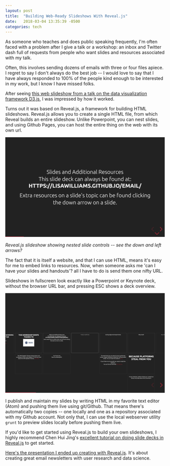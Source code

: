 ```yaml
---
layout: post
title:  "Building Web-Ready Slideshows With Reveal.js"
date:   2018-03-04 13:35:39 -0500
categories: tech
---
```


As someone who teaches and does public speaking frequently, I'm often faced
with a problem after I give a talk or a workshop: an inbox and Twitter dash
full of requests from people who want slides and resources associated with my talk.

Often, this involves sending dozens of emails with three or four files apiece.
I regret to say I don't always do the best job -- I would love to say that I
have always responded to 100% of the people kind enough to be interested in my work,
but I know I have missed folks.

After seeing <a href ="http://maptimeboston.github.io/d3-maptime/#/">this web slideshow from a talk on the data visualization framework D3.js</a>, I was impressed by how it worked.

Turns out it was based on Reveal.js, a framework for building HTML slideshows.
Reveal.js allows you to create a single HTML file, from which Reveal builds
an entire slideshow. Unlike Powerpoint, you can nest slides, and using Github Pages,
you can host the entire thing on the web with its own url.

![Reveal.js slideshow showing nested slide controls](https://raw.githubusercontent.com/lisawilliams/email/gh-pages/Reveal-JS-Screenshot-Slide.png)

*Reveal.js slideshow showing nested slide controls -- see the down and left arrows?*

The fact that it is itself a website, and that I can use HTML, means it's easy for me to embed links to resources. Now, when someone asks me 'can I have your slides and handouts'? all I have to do is send them one nifty URL.

Slideshows in fullscreen look exactly like a Powerpoint or Keynote deck, without the browser URL bar, and pressing ESC shows a deck overview.

![Reveal.js slide deck overview](https://raw.githubusercontent.com/lisawilliams/email/gh-pages/Reveal-JS-Screenshot-Overview.png)

I publish and maintain my slides by writing HTML in my favorite text editor (Atom) and pushing them live using git/Github.  That means there's automatically two copies -- one locally and one as a repository associated with my Github account. Not only that, I can use the local webserver utility `grunt` to preview slides locally before pushing them live.

If you'd like to get started using Reveal.js to build your own slideshows, I highly recommend Chen Hui Jing's [excellent tutorial on doing slide decks in Reveal.js](https://www.chenhuijing.com/blog/revealjs-and-github-pages/#%F0%9F%91%9F) to get started.

[Here's the presentation I ended up creating with Reveal.js](http://lisawilliams.github.io/email). It's about creating great email newsletters with user research and data science. 

